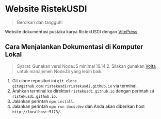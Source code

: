 # Website RistekUSDI

> Berdikari dan tangguh!

Website dokumentasi pustaka karya RistekUSDI dengan [VitePress](https://vitepress.dev).

## Cara Menjalankan Dokumentasi di Komputer Lokal

> Syarat: Gunakan versi NodeJS minimal 16.14.2. Silakan gunakan [Volta](https://volta.sh/) untuk manajemen NodeJS yang lebih baik.

1. Git clone repositori ini `git clone git@github.com:ristekusdi/ristekusdi.github.io` via terminal.
2. Arahkan terminal ke direktori `ristekusdi.github.io` dengan perintah `cd ristekusdi.github.io`.
3. Jalankan perintah `npm install`.
4. Jalankan perintah `npm run docs:dev` dan Anda akan diberikan host `http://localhost:5173/`.